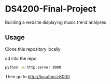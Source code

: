 # DS4200-Final-Project
Building a website displaying music trend analyses 

## Usage

Clone this repository locally

cd into the repo

```bash
python -m http.server 8000
```

Then go to <http://localhost:8000>
